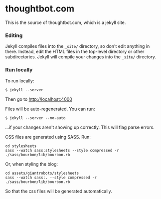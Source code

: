 # thoughtbot.com

This is the source of thoughtbot.com, which is a jekyll site.

### Editing

Jekyll compiles files into the `_site/` directory, so don't edit anything in
there. Instead, edit the HTML files in the top-level directory or other
subdirectories. Jekyll will compile your changes into the `_site/` directory.

### Run locally

To run locally:

    $ jekyll --server

Then go to [http://localhost:4000](http://localhost:4000)

Files will be auto-regenerated.  You can run:

    $ jekyll --server --no-auto

...if your changes aren't showing up correctly.  This will flag parse errors.

CSS files are generated using SASS. Run:

    cd stylesheets
    sass --watch sass:stylesheets --style compressed -r ./sass/bourbon/lib/bourbon.rb

Or, when styling the blog:

    cd assets/giantrobots/stylesheets
    sass --watch sass:. --style compressed -r ./sass/bourbon/lib/bourbon.rb

So that the css files will be generated automatically.
